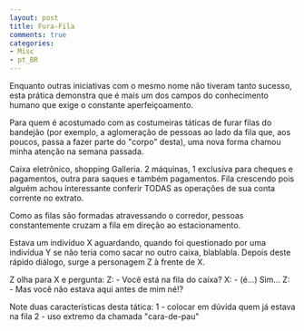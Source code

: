 ```yaml
---
layout: post
title: Fura-Fila
comments: true
categories:
- Misc
- pt_BR
---
```

Enquanto outras iniciativas com o mesmo nome não tiveram tanto sucesso, esta prática demonstra que é mais um dos campos do conhecimento humano que exige o constante aperfeiçoamento.

Para quem é acostumado com as costumeiras táticas de furar filas do bandejão (por exemplo, a aglomeração de pessoas ao lado da fila que, aos poucos, passa a fazer parte do "corpo" desta), uma nova forma chamou minha atenção na semana passada.

Caixa eletrônico, shopping Galleria. 2 máquinas, 1 exclusiva para cheques e pagamentos, outra para saques e também pagamentos. Fila crescendo pois alguém achou interessante conferir TODAS as operações de sua conta corrente no extrato.

Como as filas são formadas atravessando o corredor, pessoas constantemente cruzam a fila em direção ao estacionamento.

Estava um indivíduo X aguardando, quando foi questionado por uma indivídua Y se não teria como sacar no outro caixa, blablabla. Depois deste rápido diálogo, surge a personagem Z à frente de X.

Z olha para X e pergunta:
Z: - Você está na fila do caixa?
X: - (é...) Sim...
Z: - Mas você não estava aqui antes de mim né!?

Note duas características desta tática:
1 - colocar em dúvida quem já estava na fila
2 - uso extremo da chamada "cara-de-pau"
